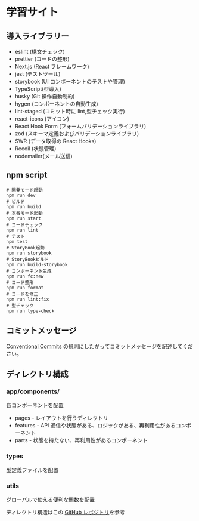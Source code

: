 # 学習サイト

## 導入ライブラリー

- eslint (構文チェック)
- prettier (コードの整形)
- Next.js (React フレームワーク)
- jest (テストツール)
- storybook (UI コンポーネントのテストや管理)
- TypeScript(型導入)
- husky (Git 操作自動制約)
- hygen (コンポーネントの自動生成)
- lint-staged (コミット時に lint,型チェック実行)
- react-icons (アイコン)
- React Hook Form (フォームバリデーションライブラリ)
- zod (スキーマ定義およびバリデーションライブラリ)
- SWR (データ取得の React Hooks)
- Recoil (状態管理)
- nodemailer(メール送信)

## npm script

```
# 開発モード起動
npm run dev
# ビルド
npm run build
# 本番モード起動
npm run start
# コードチェック
npm run lint
# テスト
npm test
# StoryBook起動
npm run storybook
# StoryBookビルド
npm run build-storybook
# コンポーネント生成
npm run fc:new
# コード整形
npm run format
# コードを修正
npm run lint:fix
# 型チェック
npm run type-check
```

## コミットメッセージ

[Conventional Commits](https://www.conventionalcommits.org/en/v1.0.0/) の規則にしたがってコミットメッセージを記述してください。

## ディレクトリ構成

### app/components/

各コンポーネントを配置

- pages - レイアウトを行うディレクトリ
- features - API 通信や状態がある、ロジックがある、再利用性があるコンポーネント
- parts - 状態を持たない、再利用性があるコンポーネント

### types

型定義ファイルを配置

### utils

グローバルで使える便利な関数を配置

ディレクトリ構造はこの [GitHub レポジトリ](https://github.com/fumi-sagawa/next-simple-template/blob/main/docs/directory-structure.md)を参考
